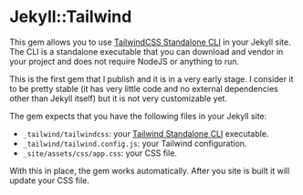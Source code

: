# Jekyll::Tailwind

This gem allows you to use [TailwindCSS Standalone CLI][tailwind-cli] in your Jekyll site. The CLI is a standalone executable that you can download and vendor in your project and does not require NodeJS or anything to run.

This is the first gem that I publish and it is in a very early stage. I consider it to be pretty stable (it has very little code and no external dependencies other than Jekyll itself) but it is not very customizable yet.

The gem expects that you have the following files in your Jekyll site:

- `_tailwind/tailwindcss`: your [Tailwind Standalone CLI][tailwind-cli] executable.
- `_tailwind/tailwind.config.js`: your Tailwind configuration.
- `_site/assets/css/app.css`: your CSS file.

With this in place, the gem works automatically. After you site is built it will update your CSS file.

[tailwind-cli]: https://tailwindcss.com/blog/standalone-cli
